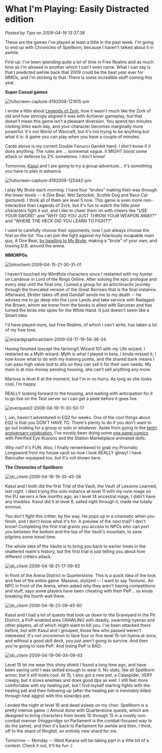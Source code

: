 # What I'm Playing: Easily Distracted edition

*Posted by Tipa on 2009-04-19 13:37:38*

These are the games I've played at least a little in the past week. I'm going to end up with Chronicles of Spellborn, because I haven't talked about it in awhile.

First up: I've been spending quite a lot of time in Free Realms and as much time as I'm allowed in another which I can't even name. What I can say is that I predicted awhile back that 2009 could be the best year ever for MMOs, and I'm sticking to that. There is some incredible stuff coming this year.

**Super Casual games**

![fullscreen-capture-4192009-121615-pm](../uploads/2009/04/fullscreen-capture-4192009-121615-pm.jpg "fullscreen-capture-4192009-121615-pm")

I wrote a little about [Legends of Zork](../index.php/2009/04/17/achiever-games-legends-of-zork-and-progress-quest/), how it wasn't much like the Zork of old and how strongly aligned it was with Achiever gameplay, but that doesn't mean this game isn't a pleasant diversion. You spend ten minutes clicking links each day, and your character becomes marginally more powerful. It's not World of Warcraft, but it's not trying to be anything but what it is: A game you can play when you have a couple of minutes.

Cards above is my current Double Fanucci Gambit hand. I don't know if it does anything. The rules are ... somewhat vague. It MIGHT boost some attack or defense by 2% sometimes. I don't know!

Tomorrow, [Kasul](http://shatteredblog.wordpress.com) and I are going to try a group adventure... it's something you have to plan in advance.

![fullscreen-capture-4192009-125442-pm](../uploads/2009/04/fullscreen-capture-4192009-125442-pm.jpg "fullscreen-capture-4192009-125442-pm")

I play My Brute each morning. I have four "brutes" making their way through the lower levels -- A Dire Bear, Wet Sprocket, Scottie Dog and Race Car (pictured). I think all of them are level 5 now. This game is even more non-interactive than Legends of Zork, but it's fun to watch the little pixel characters fight it out, and I like to cheer them on with cheers like "USE YOUR SWORD" and "WHY DID YOU JUST THROW YOUR WEAPON AWAY?" and "WHERE THE HECK DID YOU LEARN TO FIGHT?"

I used to carefully choose their opponents, now I just always choose the first on the list. You can join the fight against my hilariously incapable main guy, A Dire Bear, [by heading to My Brute](http://a-dire-bear.mybrute.com/), making a "brute" of your own, and tossing D.B. around the arena.

**MMORPGs**

![lotroclient-2009-04-15-21-30-31-01](../uploads/2009/04/lotroclient-2009-04-15-21-30-31-01.jpg "lotroclient-2009-04-15-21-30-31-01")

I haven't touched my Windfola characters since I restarted with my hunter on Landovar in Lord of the Rings Online. After soloing the epic prologue and every step until the final one, I joined a group for an anticlimactic journey through the truncated version of the Great Barrows that is the final instance. Afterward, Strider takes off and Gandalf sends me to my death -- he advises me to go deep into the Lone Lands and take service with Radagast the Brown, whom we know from the books is allied with Saruman and has turned the birds into spies for the White Hand. It just doesn't seem like a Smart Idea.

I'd have played more, but Free Realms, of which I can't write, has taken a lot of my free time.

![wizardgraphicalclient-2009-04-17-19-56-36-34](../uploads/2009/04/wizardgraphicalclient-2009-04-17-19-56-36-34.jpg "wizardgraphicalclient-2009-04-17-19-56-36-34")

Having finished (except the farming!) Wizard 101 with my Life wizard, I restarted as a Myth wizard. Myth is what I played in beta, I kinda missed it, I now know what to do with my training points, and the shared bank means I can pass high value loot to alts so they can sell it for their own needs. My main is at max money pending housing, she can't sell anything any more.

Marissa is level 6 at the moment, but I'm in no hurry. As long as she looks cool, I'm happy.

REALLY looking forward to the housing, and waiting with anticipation for it to go live on the Test server so I can get a peek before it goes live.

![everquest2-2009-04-19-11-30-50-17](../uploads/2009/04/everquest2-2009-04-19-11-30-50-17.jpg "everquest2-2009-04-19-11-30-50-17")

I, um, haven't adventured in EQ2 for weeks. One of the cool things about EQ2 is that you DON'T HAVE TO. There's plenty to do if you don't want to go out looking for a group or solo or whatever. Aside from going to the [tenth anniversary celebration](../index.php/2009/04/17/happy-10th-birthday-everquest/), I've mostly been doing some [one panel comics](../index.php/category/general/humor/one-panel-comix/) with Petrified Eye illusions and the Station Marketplace animated dolls.

Why not? It's FUN. Also, I finally remembered to grab my Prismatic Longsword from my house vault so now I look REALLY glowy! I have Raincaller equipped too, but it's not shown here.

**The Chronicles of Spellborn**

![sb_client-2009-04-18-19-35-45-38](../uploads/2009/04/sb_client-2009-04-18-19-35-45-38.jpg "sb_client-2009-04-18-19-35-45-38")

Kasul and I both did the first Trial of the Vault, the Vault of Lessons Learned, last night. I died trying this solo instance at level 11 with my rune mage on the EU servers a few months ago; as I level 14 ancestral mage, I didn't have any troubles. Kasul did it at level 9, sailed right through it, made me totally envious.

You don't fight this critter, by the way. He pops up in a cinematic when you finish, and I don't know what it's for. A preview of the next trial? I don't know! Completing the first trial grants you access to NPCs who can port you between the bottom and the top of the Vault's mountain, to save pilgrims some travel time.

The whole idea of the Vaults is to bring you back to earlier times in the shattered realm's history, but the first trial is just telling you about how different critters attack.

![sb_client-2009-04-18-21-17-09-92](../uploads/2009/04/sb_client-2009-04-18-21-17-09-92.jpg "sb_client-2009-04-18-21-17-09-92")

In front of the Arena District in Quarterstone. This is a quick idea of the look and feel of the entire game. Massive, stylized -- I want to say Teutonic. An NPC in front of the Arena, when asked why they aren't having competitions and stuff, says some players have been cheating with their PeP... so kinda breaking the fourth wall there.

![sb_client-2009-04-18-23-09-45-60](../uploads/2009/04/sb_client-2009-04-18-23-09-45-60.jpg "sb_client-2009-04-18-23-09-45-60")

Kasul and I had a lot of quests that took us down to the Graveyard in the Pit District, a PvP-enabled area CRAWLING with deadly, swarming hyenas and other players, all of which might want to kill you. I've been attacked there before, but with Kasul and I grouped, those few who passed weren't interested. It's not uncommon to face four or five level 15-ish hyena at once, and without a good skill deck, you just aren't going to survive. And then you're going to lose PeP. And losing PeP is BAD.

![sb_client-2009-04-19-06-34-09-43](../uploads/2009/04/sb_client-2009-04-19-06-34-09-43.jpg "sb_client-2009-04-19-06-34-09-43")

Level 15 let me wear this shiny shield I found a long time ago, and have been saving until I was skilled enough to wear it. No stats, like all Spellborn armor, but it still looks cool. At 15, I also got a new pet, a Calaspider, VERY creepy, but it slows enemies and does good dps as well. I still feel more comfortable with my healing pet, but I find myself starting fights with the healing pet and then following up (after the healing pet is inevitably killed through heal aggro) with this slow/dps pet.

I ended the night at level 16 and dead asleep on my chair. Spellborn is a pretty intense game :) Almost done with Quarterstone quests, which are designed to bring characters from levels 10 through 15 in a mostly non-combat manner (Hoggsridge on Parliament is the combat-focused way to do the same), and then it's back to Parliament for awhile and then, I think, off to the shard of Ringfell, an entirely new shard for me.

Tomorrow -- Monday -- West Karana will be taking part in a little bit of a contest. Check it out, it'll be fun :)

